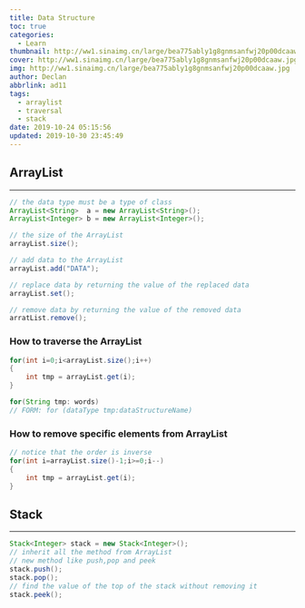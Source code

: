 ```yaml
---
title: Data Structure
toc: true
categories:
  - Learn
thumbnail: http://ww1.sinaimg.cn/large/bea775ably1g8gnmsanfwj20p00dcaaw.jpg
cover: http://ww1.sinaimg.cn/large/bea775ably1g8gnmsanfwj20p00dcaaw.jpg
img: http://ww1.sinaimg.cn/large/bea775ably1g8gnmsanfwj20p00dcaaw.jpg
author: Declan
abbrlink: ad11
tags:
  - arraylist
  - traversal
  - stack
date: 2019-10-24 05:15:56
updated: 2019-10-30 23:45:49
---
```



## ArrayList

---

~~~java
// the data type must be a type of class
ArrayList<String>  a = new ArrayList<String>();
ArrayList<Integer> b = new ArrayList<Integer>();

// the size of the ArrayList
arrayList.size();

// add data to the ArrayList
arrayList.add("DATA");

// replace data by returning the value of the replaced data
arrayList.set();

// remove data by returning the value of the removed data
arratList.remove();
~~~

### How to traverse the ArrayList

<!--more-->

~~~JAVA
for(int i=0;i<arrayList.size();i++)
{
    int tmp = arrayList.get(i);
}

for(String tmp: words)
// FORM: for (dataType tmp:dataStructureName)
~~~

### How to remove specific elements from ArrayList

~~~JAVA
// notice that the order is inverse
for(int i=arrayList.size()-1;i>=0;i--)
{
    int tmp = arrayList.get(i);
}
~~~

## Stack

---

```java
Stack<Integer> stack = new Stack<Integer>();
// inherit all the method from ArrayList
// new method like push,pop and peek
stack.push();
stack.pop();
// find the value of the top of the stack without removing it 
stack.peek();
```